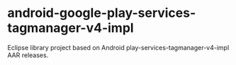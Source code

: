 # android-google-play-services-tagmanager-v4-impl
 Eclipse library project based on Android play-services-tagmanager-v4-impl AAR releases.
